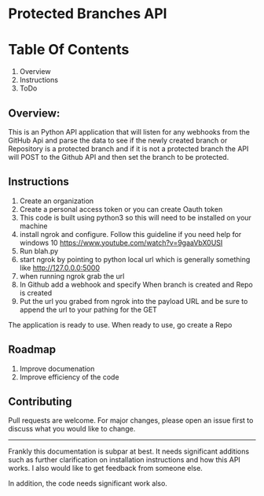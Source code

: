 # Protected Branches API

# Table Of Contents
1. Overview
2. Instructions
3. ToDo


## Overview:
This is an Python API application that will listen for any webhooks from the GitHub Api and parse the data to see if the newly created branch or Repository is a protected branch and if it is not a protected branch the API will POST to the Github API and then set the branch to be protected.  

## Instructions   

1. Create an organization
2. Create a personal access token or you can create Oauth token
3. This code is built using python3 so this will need to be installed on your machine
4. install ngrok and configure. Follow this guideline if you need help for windows 10 https://www.youtube.com/watch?v=9gaaVbX0USI
5. Run blah.py
6. start ngrok by pointing to python local url which is generally something like http://127.0.0.0:5000
7. when running ngrok grab the url
8. In Github add a webhook and specify When branch is created and Repo is created
9. Put the url you grabed from ngrok into the payload URL and be sure to append the url to your pathing for the GET

The application is ready to use.  When ready to use, go create a Repo 


## Roadmap
1.  Improve documenation
2.  Improve efficiency of the code


## Contributing
Pull requests are welcome. For major changes, please open an issue first to discuss what you would like to change.


_________

Frankly this documentation is subpar at best.  It needs significant additions such as further clarification on installation instructions and how this API works.  I also would like to get feedback from someone else.  

In addition, the code needs significant work also.  

